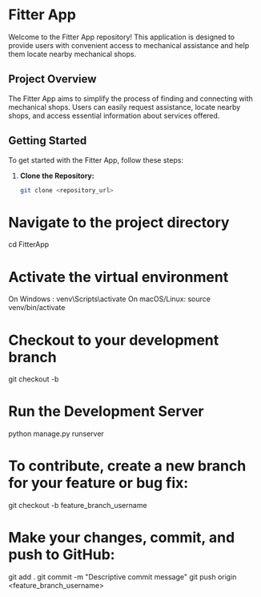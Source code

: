# Fitter App

Welcome to the Fitter App repository! This application is designed to provide users with convenient access to mechanical assistance and help them locate nearby mechanical shops.

## Project Overview

The Fitter App aims to simplify the process of finding and connecting with mechanical shops. Users can easily request assistance, locate nearby shops, and access essential information about services offered.

## Getting Started

To get started with the Fitter App, follow these steps:

1. **Clone the Repository:**
   ```bash
   git clone <repository_url>

# Navigate to the project directory
cd FitterApp


# Activate the virtual environment
 On Windows : 
venv\Scripts\activate
On macOS/Linux:
source venv/bin/activate

# Checkout to your development branch
git checkout -b <branchname>

# Run the Development Server
python manage.py runserver


# To contribute, create a new branch for your feature or bug fix:
git checkout -b feature_branch_username

# Make your changes, commit, and push to GitHub:
git add .
git commit -m "Descriptive commit message"
git push origin <feature_branch_username>
